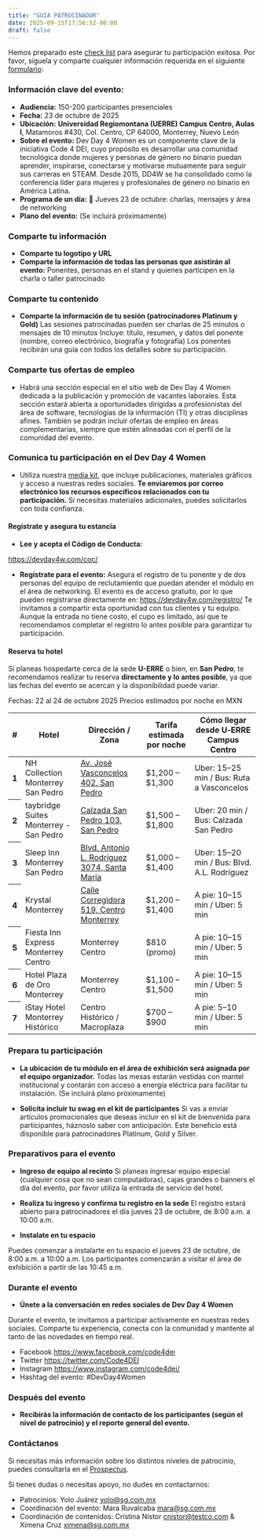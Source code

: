 ```yaml
---
title: "GUIA PATROCINADOR"
date: 2025-09-15T17:56:52-06:00
draft: false
---
```


Hemos preparado este [check list](https://docs.google.com/document/d/1xU8LtpScikrVrZUqzZcm53UN4V6AnzsgSvxn45pzC-8/edit?usp=sharing) para asegurar tu participación exitosa. Por favor, síguela y comparte cualquier información requerida en el siguiente [formulario](https://forms.gle/fsZY455cCrFnQqHd7):

### Información clave del evento:

* **Audiencia:** 150-200 participantes presenciales
* **Fecha:** 23 de octubre de 2025
* **Ubicación:** **Universidad Regiomontana (UERRE) Campus Centro, Aulas I**, Matamoros #430, Col. Centro, CP 64000, Monterrey, Nuevo León
* **Sobre el evento:** Dev Day 4 Women es un componente clave de la iniciativa Code 4 DEI, cuyo propósito es desarrollar una comunidad tecnológica donde mujeres y personas de género no binario puedan aprender, inspirarse, conectarse y motivarse mutuamente para seguir sus carreras en STEAM.  Desde 2015, DD4W se ha consolidado como la conferencia líder para mujeres y profesionales de género no binario en América Latina.
* **Programa de un día:**
 📅 Jueves 23 de octubre: charlas, mensajes y área de networking
* **Plano del evento:**
 (Se incluirá próximamente)

### Comparte tu información

* **Comparte tu logotipo y URL**
* **Comparte la información de todas las personas que asistirán al evento:** Ponentes, personas en el stand y quienes participen en la charla o taller patrocinado

### Comparte tu contenido

* **Comparte la información de tu sesión (patrocinadores Platinum y Gold)**
Las sesiones patrocinadas pueden ser charlas de 25 minutos o mensajes de 10 minutos
Incluye: título, resumen, y datos del ponente (nombre, correo electrónico, biografía y fotografía) Los ponentes recibirán una guía con todos los detalles sobre su participación.


### Comparte tus ofertas de empleo

* Habrá una sección especial en el sitio web de Dev Day 4 Women dedicada a la publicación y promoción de vacantes laborales. Esta sección estará abierta a oportunidades dirigidas a profesionistas del área de software, tecnologías de la información (TI) y otras disciplinas afines. También se podrán incluir ofertas de empleo en áreas complementarias, siempre que estén alineadas con el perfil de la comunidad del evento.

### Comunica tu participación en el Dev Day 4 Women

* Utiliza nuestra [media kit](https://devday4w.com/media-kit/), que incluye publicaciones, materiales gráficos y acceso a nuestras redes sociales. **Te enviaremos por correo electrónico los recursos específicos relacionados con tu participación.** Si necesitas materiales adicionales, puedes solicitarlos con toda confianza.

#### Regístrate y asegura tu estancia

* **Lee y acepta el Código de Conducta:**

https://devday4w.com/coc/

* **Regístrate para el evento:**
Asegura el registro de tu ponente y de dos personas del equipo de reclutamiento que puedan atender el módulo en el área de networking.
El evento es de acceso gratuito, por lo que pueden registrarse directamente en: https://devday4w.com/registro/
Te invitamos a compartir esta oportunidad con tus clientes y tu equipo. Aunque la entrada no tiene costo, el cupo es limitado, así que te recomendamos completar el registro lo antes posible para garantizar tu participación.

#### Reserva tu hotel

Si planeas hospedarte cerca de la sede **U-ERRE** o bien, en **San Pedro**, te recomendamos realizar tu reserva **directamente y lo antes posible**, ya que las fechas del evento se acercan y la disponibilidad puede variar.

Fechas: 22 al 24 de octubre 2025
Precios estimados por noche en MXN

<div class="table-responsive">
<table class="table">
  <thead class="table-dark">
    <tr>
      <th scope="col">#</th>
      <th scope="col">Hotel</th>
      <th scope="col">Dirección / Zona</th>
      <th scope="col">Tarifa estimada por noche</th>
      <th scope="col">Cómo llegar desde U‑ERRE Campus Centro</th>
    </tr>
  </thead>
  <tbody>
    <tr>
      <th scope="row">1</th>
      <td>NH Collection Monterrey San Pedro</td>
      <td><a href="https://www.google.com/maps/search/Av.+Jos%C3%A9+Vasconcelos+402,+San+Pedro?entry=gmail&source=g" target="_blank">Av. José Vasconcelos 402, San Pedro</a></td>
      <td>$1,200 – $1,300</td>
      <td>Uber: 15–25 min / Bus: Ruta a Vasconcelos</td>
    </tr>
    <tr>
      <th scope="row">2</th>
      <td>taybridge Suites Monterrey - San Pedro</td>
      <td><a href="https://www.google.com/maps/search/Monterrey+-+San+Pedro+Calzada+San+Pedro+103?entry=gmail&source=g" target="_blank">Calzada San Pedro 103, San Pedro</a></td>
      <td>$1,500 – $1,800</td>
      <td>Uber: 20 min / Bus: Calzada San Pedro</td>
    </tr>
    <tr>
      <th scope="row">3</th>
      <td>Sleep Inn Monterrey San Pedro</td>
      <td><a href="https://www.google.com/maps/search/Blvd.+Antonio+L.+Rodr%C3%ADguez+3074?entry=gmail&source=g" target="_blank">Blvd. Antonio L. Rodríguez 3074, Santa María</a></td>
      <td>$1,000 – $1,400</td>
      <td>Uber: 15–20 min / Bus: Blvd. A.L. Rodríguez</td>
    </tr>
    <tr>
      <th scope="row">4</th>
      <td>Krystal Monterrey</td>
      <td><a href="https://www.google.com/maps/search/Calle+Corregidora+519,+Centro+Monterrey?entry=gmail&source=g" target="_blank">Calle Corregidora 519, Centro Monterrey</a></td>
      <td>$1,200 – $1,400</td>
      <td>A pie: 10–15 min / Uber: 5 min</td>
    </tr>
    <tr>
      <th scope="row">5</th>
      <td>Fiesta Inn Express Monterrey Centro</td>
      <td>Monterrey Centro</td>
      <td>$810 (promo)</td>
      <td>A pie: 10–15 min / Uber: 5 min</td>
    </tr>
    <tr>
      <th scope="row">6</th>
      <td>Hotel Plaza de Oro Monterrey</td>
      <td>Monterrey Centro</td>
      <td>$1,100 – $1,500</td>
      <td>A pie: 10–15 min / Uber: 5 min</td>
    </tr>
    <tr>
      <th scope="row">7</th>
      <td>iStay Hotel Monterrey Histórico</td>
      <td>Centro Histórico / Macroplaza</td>
      <td>$700 – $900</td>
      <td>A pie: 5–10 min / Uber: 5 min</td>
    </tr>
  </tbody>
</table>
</div>


### Prepara tu participación

* **La ubicación de tu módulo en el área de exhibición será asignada por el equipo organizador.** Todas las mesas estarán vestidas con mantel institucional y contarán con acceso a energía eléctrica para facilitar tu instalación.
 (Se incluirá plano próximamente)

* **Solicita incluir tu swag en el kit de participantes**
Si vas a enviar artículos promocionales que deseas incluir en el kit de bienvenida para participantes, háznoslo saber con anticipación.
Este beneficio está disponible para patrocinadores Platinum, Gold y Silver.

### Preparativos para el evento

* **Ingreso de equipo al recinto**
Si planeas ingresar equipo especial (cualquier cosa que no sean computadoras), cajas grandes o banners el día del evento, por favor utiliza la entrada de servicio del hotel.

* **Realiza tu ingreso y confirma tu registro en la sede**
El registro estará abierto para patrocinadores el día jueves 23 de octubre, de 8:00 a.m. a 10:00 a.m.

* **Instalate en tu espacio**

Puedes comenzar a instalarte en tu espacio el jueves 23 de octubre, de 8:00 a.m. a 10:00 a.m.
Los participantes comenzarán a visitar el área de exhibición a partir de las 10:45 a.m.

### Durante el evento

* **Únete a la conversación en redes sociales de Dev Day 4 Women**

Durante el evento, te invitamos a participar activamente en nuestras redes sociales. Comparte tu experiencia, conecta con la comunidad y mantente al tanto de las novedades en tiempo real.

  - Facebook https://www.facebook.com/code4dei
  - Twitter https://twitter.com/Code4DEI
  - Instagram https://www.instagram.com/code4dei/
  - Hashtag del evento: #DevDay4Women


### Después del evento
* **Recibirás la información de contacto de los participantes (según el nivel de patrocinio) y el reporte general del evento.**

### Contáctanos

Si necesitas más información sobre los distintos niveles de patrocinio, puedes consultarla en el [Prospectus](https://devday4w.com/files/dev_day_4_women_monterrey_prospectus_2025.pdf).

Si tienes dudas o necesitas apoyo, no dudes en contactarnos:

* Patrocinios: Yolo Juárez  yolo@sg.com.mx
* Coordinación del evento:  Mara Ruvalcaba mara@sg.com.mx
* Coordinación de contenidos: Cristina Nistor  cnistor@testco.com & Ximena Cruz  ximena@sg.com.mx
